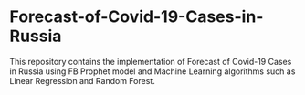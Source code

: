 # Forecast-of-Covid-19-Cases-in-Russia
This repository contains the implementation of Forecast of Covid-19 Cases in Russia using FB Prophet model and Machine Learning algorithms such as Linear Regression and Random Forest.

